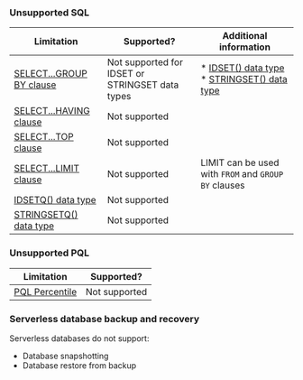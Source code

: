 ### Unsupported SQL

| Limitation | Supported? | Additional information |
|---|---|---|
| [SELECT...GROUP BY clause](/docs/sql-guide/statements/statement-select/#group-by-clause) | Not supported for IDSET or STRINGSET data types | * [IDSET() data type](/docs/sql-guide/data-types/data-type-idset)<br/>* [STRINGSET() data type](/docs/sql-guide/data-types/data-type-stringset) |
| [SELECT...HAVING clause](/docs/sql-guide/statements/statement-select/#having-clause) | Not supported |  |
| [SELECT...TOP clause](/docs/sql-guide/statements/statement-select/#top-clause) | Not supported |  |
| [SELECT...LIMIT clause]() | Not supported | LIMIT can be used with `FROM` and `GROUP BY` clauses |
| [IDSETQ() data type](/docs/sql-guide/data-types/data-type-idsetq) | Not supported |
| [STRINGSETQ() data type](/docs/sql-guide/data-types/data-type-stringsetq) | Not supported |

### Unsupported PQL

| Limitation | Supported? |
|---|---|
| [PQL Percentile](/docs/pql-guide/pql-read-percentile) | Not supported |

### Serverless database backup and recovery

Serverless databases do not support:
* Database snapshotting
* Database restore from backup
